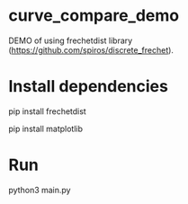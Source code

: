 # curve_compare_demo
DEMO of using frechetdist library (https://github.com/spiros/discrete_frechet).

# Install dependencies
pip install frechetdist

pip install matplotlib

# Run
python3 main.py